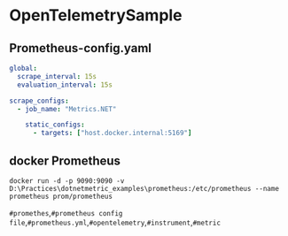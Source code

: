 # OpenTelemetrySample
## Prometheus-config.yaml
```yaml
global:
  scrape_interval: 15s
  evaluation_interval: 15s

scrape_configs:
  - job_name: "Metrics.NET"

    static_configs:
      - targets: ["host.docker.internal:5169"]
```
## docker Prometheus
``` docker
docker run -d -p 9090:9090 -v D:\Practices\dotnetmetric_examples\prometheus:/etc/prometheus --name prometheus prom/prometheus
```

`#promethes`,`#prometheus config file`,`#prometheus.yml`,`#opentelemetry`,`#instrument`,`#metric`
